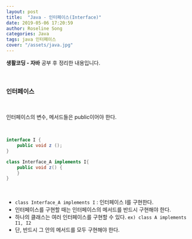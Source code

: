 ```yaml
---
layout: post
title:  "Java - 인터페이스(Interface)"
date: 2019-05-06 17:20:59
author: Roseline Song
categories: Java
tags: java 인터페이스
cover: "/assets/java.jpg"
---
```


**생활코딩 - 자바** 공부 후 정리한 내용입니다.

<br>

### 인터페이스

<br>

인터페이스의 변수, 메서드들은 public이어야 한다.

<br>

```java
interface I { 
	public void z ();
}

class Interface_A implements I{
	public void z() {
	}
}
```

<br>

- `class Interface_A implements I` : 인터페이스 I를 구현한다.
- 인터페이스를 구현할 때는 인터페이스의 메서드를 반드시 구현해야 한다.
- 하나의 클래스는 여러 인터페이스를 구현할 수 있다. `ex) class A implements I1, I2`
- 단, 반드시 그 안의 메서드를 모두 구현해야 한다.

<br>
<br>

